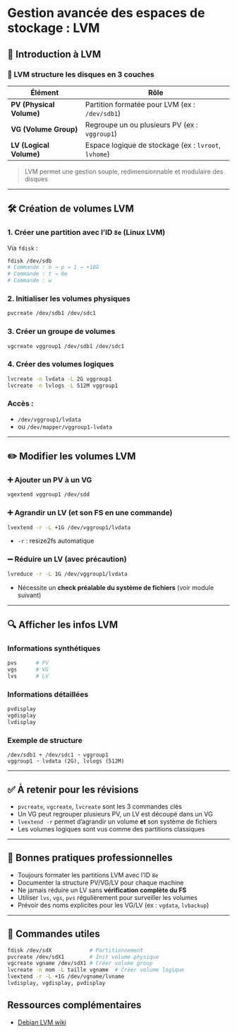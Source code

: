 # Gestion avancée des espaces de stockage : LVM

## 🔧 Introduction à LVM

### 🧱 LVM structure les disques en 3 couches

|Élément|Rôle|
|---|---|
|**PV (Physical Volume)**|Partition formatée pour LVM (ex : `/dev/sdb1`)|
|**VG (Volume Group)**|Regroupe un ou plusieurs PV (ex : `vggroup1`)|
|**LV (Logical Volume)**|Espace logique de stockage (ex : `lvroot`, `lvhome`)|

> LVM permet une gestion souple, redimensionnable et modulaire des disques

---

## 🛠️ Création de volumes LVM

### 1. Créer une partition avec l’ID `8e` (Linux LVM)

Via `fdisk` :

```bash
fdisk /dev/sdb
# Commande : n → p → 1 → +10G
# Commande : t → 8e
# Commande : w
```

### 2. Initialiser les volumes physiques

```bash
pvcreate /dev/sdb1 /dev/sdc1
```

### 3. Créer un groupe de volumes

```bash
vgcreate vggroup1 /dev/sdb1 /dev/sdc1
```

### 4. Créer des volumes logiques

```bash
lvcreate -n lvdata -L 2G vggroup1
lvcreate -n lvlogs -L 512M vggroup1
```

### Accès :

- `/dev/vggroup1/lvdata`
- ou `/dev/mapper/vggroup1-lvdata`

---

## ✏️ Modifier les volumes LVM

### ➕ Ajouter un PV à un VG

```bash
vgextend vggroup1 /dev/sdd
```

### ➕ Agrandir un LV (et son FS en une commande)

```bash
lvextend -r -L +1G /dev/vggroup1/lvdata
```

- `-r` : resize2fs automatique

### ➖ Réduire un LV (avec précaution)

```bash
lvreduce -r -L 1G /dev/vggroup1/lvdata
```

- Nécessite un **check préalable du système de fichiers** (voir module suivant)

---

## 🔍 Afficher les infos LVM

### Informations synthétiques

```bash
pvs      # PV
vgs      # VG
lvs      # LV
```

### Informations détaillées

```bash
pvdisplay
vgdisplay
lvdisplay
```

### Exemple de structure

```
/dev/sdb1 + /dev/sdc1 ➝ vggroup1
vggroup1 ➝ lvdata (2G), lvlogs (512M)
```

---

## ✅ À retenir pour les révisions

- `pvcreate`, `vgcreate`, `lvcreate` sont les 3 commandes clés
- Un VG peut regrouper plusieurs PV, un LV est découpé dans un VG
- `lvextend -r` permet d’agrandir un volume **et** son système de fichiers
- Les volumes logiques sont vus comme des partitions classiques

---

## 📌 Bonnes pratiques professionnelles

- Toujours formater les partitions LVM avec l’ID `8e`
- Documenter la structure PV/VG/LV pour chaque machine
- Ne jamais réduire un LV sans **vérification complète du FS**
- Utiliser `lvs`, `vgs`, `pvs` régulièrement pour surveiller les volumes
- Prévoir des noms explicites pour les VG/LV (ex : `vgdata`, `lvbackup`)

---

## 🔗 Commandes utiles

```bash
fdisk /dev/sdX            # Partitionnement
pvcreate /dev/sdX1        # Init volume physique
vgcreate vgname /dev/sdX1 # Créer volume group
lvcreate -n nom -L taille vgname  # Créer volume logique
lvextend -r -L +1G /dev/vgname/lvname
lvdisplay, vgdisplay, pvdisplay
```

## Ressources complémentaires

- [Debian LVM wiki](https://wiki.debian.org/LVM)